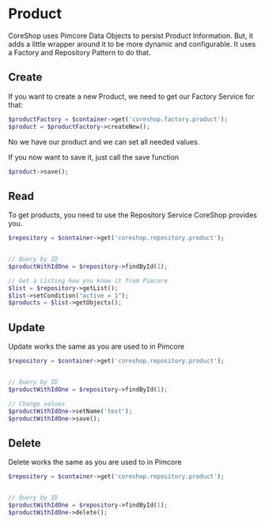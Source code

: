 # Product

CoreShop uses Pimcore Data Objects to persist Product Information. But, it adds a little wrapper around it to be more
dynamic and configurable. It uses a Factory and Repository Pattern to do that.

## Create

If you want to create a new Product, we need to get our Factory Service for that:

```php
$productFactory = $container->get('coreshop.factory.product');
$product = $productFactory->createNew();
```

No we have our product and we can set all needed values.

If you now want to save it, just call the save function

```php
$product->save();
```

## Read

To get products, you need to use the Repository Service CoreShop provides you.

```php
$repository = $container->get('coreshop.repository.product');


// Query by ID
$productWithIdOne = $repository->findById(1);

// Get a Listing how you know it from Pimcore
$list = $repository->getList();
$list->setCondition("active = 1");
$products = $list->getObjects();

```

## Update

Update works the same as you are used to in Pimcore

```php
$repository = $container->get('coreshop.repository.product');


// Query by ID
$productWithIdOne = $repository->findById(1);

// Change values
$productWithIdOne->setName('test');
$productWithIdOne->save();
```

## Delete

Delete works the same as you are used to in Pimcore

```php
$repository = $container->get('coreshop.repository.product');


// Query by ID
$productWithIdOne = $repository->findById(1);
$productWithIdOne->delete();
```
